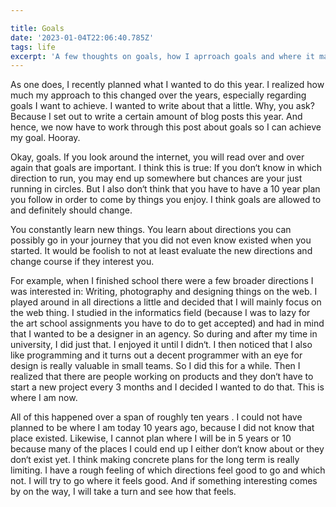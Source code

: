 ```yaml
---

title: Goals
date: '2023-01-04T22:06:40.785Z'
tags: life
excerpt: 'A few thoughts on goals, how I aprroach goals and where it makes sense to not have any'
---
```


As one does, I recently planned what I wanted to do this year. I realized how much my approach to this changed over the years, especially regarding goals I want to achieve. I wanted to write about that a little. Why, you ask? Because I set out to write a certain amount of blog posts this year. And hence, we now have to work through this post about goals so I can achieve my goal. Hooray.

Okay, goals. If you look around the internet, you will read over and over again that goals are important. I think this is true: If you don‘t know in which direction to run, you may end up somewhere but chances are your just running in circles. But I also don‘t think that you have to have a 10 year plan you follow in order to come by things you enjoy. I think goals are allowed to and definitely should change.

You constantly learn new things. You learn about directions you can possibly go in your journey that you did not even know existed when you started. It would be foolish to not at least evaluate the new directions and change course if they interest you.

For example, when I finished school there were a few broader directions I was interested in: Writing, photography and designing things on the web. I played around in all directions a little and decided that I will mainly focus on the web thing. I studied in the informatics field (because I was to lazy for the art school assignments you have to do to get accepted) and had in mind that I wanted to be a designer in an agency. So during and after my time in university, I did just that. I enjoyed it until I didn‘t. I then noticed that I also like programming and it turns out a decent programmer with an eye for design is really valuable in small teams. So I did this for a while. Then I realized that there are people working on products and they don‘t have to start a new project every 3 months and I decided I wanted to do that. This is where I am now.

All of this happened over a span of roughly ten years . I could not have planned to be where I am today 10 years ago, because I did not know that place existed. Likewise, I cannot plan where I will be in 5 years or 10 because many of the places I could end up I either don‘t know about or they don‘t exist yet. I think making concrete plans for the long term is really limiting. I have a rough feeling of which directions feel good to go and which not. I will try to go where it feels good. And if something interesting comes by on the way, I will take a turn and see how that feels.
